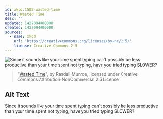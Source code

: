 ```yaml
---
id: xkcd.1502-wasted-time
title: Wasted Time
desc: ''
updated: 1427094000000
created: 1427094000000
sources:
  - name: xkcd
    url: 'https://creativecommons.org/licenses/by-nc/2.5/'
    license: Creative Commons 2.5
---
```

![Since it sounds like your time spent typing can't possibly be less productive than your time spent not typing, have you tried typing SLOWER?](https://imgs.xkcd.com/comics/wasted_time.png)
> "[Wasted Time](https://xkcd.com/1502/)", by Randall Munroe, licensed under Creative Commons Attribution-NonCommercial 2.5 License

## Alt Text
Since it sounds like your time spent typing can't possibly be less productive than your time spent not typing, have you tried typing SLOWER?
